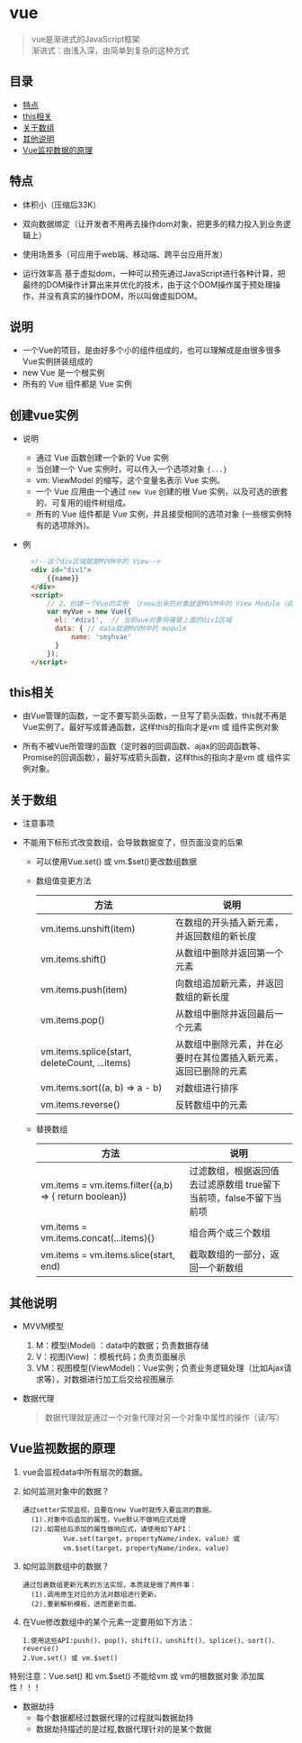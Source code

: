 # vue
  > vue是渐进式的JavaScript框架  
  > 渐进式：由浅入深，由简单到复杂的这种方式  

## 目录
  - [特点](#特点)
  - [this相关](#this相关)
  - [关于数组](#关于数组)
  - [其他说明](#其他说明)
  - [Vue监视数据的原理](#Vue监视数据的原理)

    
## 特点
  - 体积小（压缩后33K）

  - 双向数据绑定（让开发者不用再去操作dom对象，把更多的精力投入到业务逻辑上）

  - 使用场景多（可应用于web端、移动端、跨平台应用开发）

  - 运行效率高
    基于虚拟dom，一种可以预先通过JavaScript进行各种计算，把最终的DOM操作计算出来并优化的技术，由于这个DOM操作属于预处理操作，并没有真实的操作DOM，所以叫做虚拟DOM。
    
## 说明
  - 一个Vue的项目，是由好多个小的组件组成的，也可以理解成是由很多很多Vue实例拼装组成的
  - new Vue 是一个根实例
  - 所有的 Vue 组件都是 Vue 实例

    

## 创建vue实例

  - 说明  

    - 通过 Vue 函数创建一个新的 Vue 实例  
    - 当创建一个 Vue 实例时，可以传入一个选项对象 `{...}`  
    - vm: ViewModel 的缩写，这个变量名表示 Vue 实例。  
    - 一个 Vue 应用由一个通过 `new Vue` 创建的根 Vue 实例，以及可选的嵌套的、可复用的组件树组成。  
    - 所有的 Vue 组件都是 Vue 实例，并且接受相同的选项对象 (一些根实例特有的选项除外)。  

  - 例  

    ``` html
      <!--这个div区域就是MVVM中的 View-->
      <div id="div1">
          {{name}}
      </div>
      <script>
          // 2、创建一个Vue的实例 （/new出来的对象就是MVVM中的 View Module（调度者）
          var myVue = new Vue({
            el: '#div1',  // 当前vue对象将接管上面的div1区域
            data: { // data就是MVVM中的 module
                name: 'smyhvae'
            }
          });
      </script>
    ```


## this相关
  - 由Vue管理的函数，一定不要写箭头函数，一旦写了箭头函数，this就不再是Vue实例了。最好写成普通函数，这样this的指向才是vm 或 组件实例对象

  - 所有不被Vue所管理的函数（定时器的回调函数、ajax的回调函数等、Promise的回调函数），最好写成箭头函数，这样this的指向才是vm 或 组件实例对象。

    

## 关于数组
  - 注意事项
    
- 不能用下标形式改变数组，会导致数据变了，但页面没变的后果
    
  - 可以使用Vue.set() 或 vm.$set()更改数组数据

  - 数组值变更方法

    | 方法                                          | 说明                                                         |
    | --------------------------------------------- | ------------------------------------------------------------ |
    | vm.items.unshift(item)                        | 在数组的开头插入新元素，并返回数组的新长度                   |
    | vm.items.shift()                              | 从数组中删除并返回第一个元素                                 |
    | vm.items.push(item)                           | 向数组追加新元素，并返回数组的新长度                         |
    | vm.items.pop()                                | 从数组中删除并返回最后一个元素                               |
    | vm.items.splice(start, deleteCount, ...items) | 从数组中删除元素，并在必要时在其位置插入新元素，返回已删除的元素 |
    | vm.items.sort((a, b) => a - b)                | 对数组进行排序                                               |
    | vm.items.reverse()                            | 反转数组中的元素                                             |

    

  - 替换数组
    
    | 方法                                                   | 说明                                                         |
    | ------------------------------------------------------ | ------------------------------------------------------------ |
    | vm.items = vm.items.filter((a,b) => { return boolean}) | 过滤数组，根据返回值去过滤原数组   true留下当前项，false不留下当前项 |
    | vm.items = vm.items.concat(...items){}                 | 组合两个或三个数组                                           |
    | vm.items = vm.items.slice(start, end)                  | 截取数组的一部分，返回一个新数组                             |
    
    

## 其他说明
  - MVVM模型
    1. M：模型(Model) ：data中的数据；负责数据存储
    2. V：视图(View) ：模板代码；负责页面展示
    3. VM：视图模型(ViewModel)：Vue实例；负责业务逻辑处理（比如Ajax请求等），对数据进行加工后交给视图展示
    
  - 数据代理
    
    > 数据代理就是通过一个对象代理对另一个对象中属性的操作（读/写）  



## Vue监视数据的原理

  1. vue会监视data中所有层次的数据。

  2. 如何监测对象中的数据？

         通过setter实现监视，且要在new Vue时就传入要监测的数据。
           (1).对象中后追加的属性，Vue默认不做响应式处理
           (2).如需给后添加的属性做响应式，请使用如下API：
                   Vue.set(target，propertyName/index，value) 或 
                   vm.$set(target，propertyName/index，value)

  3. 如何监测数组中的数据？

         通过包裹数组更新元素的方法实现，本质就是做了两件事：
           (1).调用原生对应的方法对数组进行更新。
           (2).重新解析模板，进而更新页面。

  4. 在Vue修改数组中的某个元素一定要用如下方法：

         1.使用这些API:push()、pop()、shift()、unshift()、splice()、sort()、reverse()
         2.Vue.set() 或 vm.$set()

  特别注意：Vue.set() 和 vm.$set() 不能给vm 或 vm的根数据对象 添加属性！！！

  - 数据劫持
    - 每个数据都经过数据代理的过程就叫数据劫持
    - 数据劫持描述的是过程,数据代理针对的是某个数据
